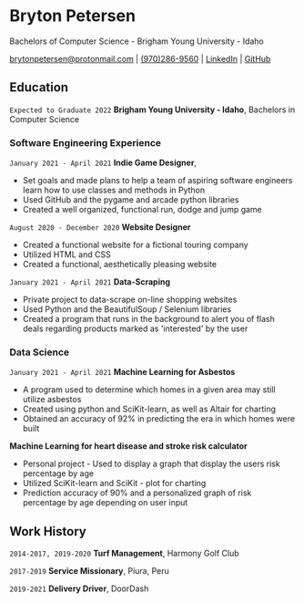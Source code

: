 # Bryton Petersen
Bachelors of Computer Science - Brigham Young University - Idaho

<div id="webaddress">
<a href="brytonpetersen@protonmail.com">brytonpetersen@protonmail.com</a>
| <a href=>(970)286-9560</a>
| <a href="https://www.linkedin.com/in/bryton-p-20485491/">LinkedIn</a>
| <a href="https://github.com/DangerLegs/PETERSEN_resume">GitHub</a>
</div>

<!-- https://www.monique.tech/the-art-of-markdown -->

## Education

`Expected to Graduate 2022`
__Brigham Young University - Idaho__, Bachelors in Computer Science


### Software Engineering Experience

`January 2021 - April 2021`
__Indie Game Designer__, 

- Set goals and made plans to help a team of aspiring software engineers learn how to use classes and methods in Python
- Used GitHub and the pygame and arcade python libraries
- Created a well organized, functional run, dodge and jump game

`August 2020 - December 2020`
__Website Designer__

- Created a functional website for a fictional touring company
- Utilized HTML and CSS
- Created a functional, aesthetically pleasing website

`January 2021 - April 2021`
__Data-Scraping__

- Private project to data-scrape on-line shopping websites
- Used Python and the BeautifulSoup / Selenium libraries
- Created a program that runs in the background to alert you of flash deals regarding products marked as 'interested' by the user

### Data Science

`January 2021 - April 2021`
__Machine Learning for Asbestos__

- A program used to determine which homes in a given area may still utilize asbestos
- Created using python and SciKit-learn, as well as Altair for charting
- Obtained an accuracy of 92% in predicting the era in which homes were built

__Machine Learning for heart disease and stroke risk calculator__

- Personal project - Used to display a graph that display the users risk percentage by age
- Utilized SciKit-learn and SciKit - plot for charting
- Prediction accuracy of 90% and a personalized graph of risk percentage by age depending on user input


## Work History

`2014-2017, 2019-2020`
__Turf Management__, Harmony Golf Club

`2017-2019`
__Service Missionary__, Piura, Peru

`2019-2021`
__Delivery Driver__, DoorDash


<!-- ### Footer

Last updated: May 2013 -->


